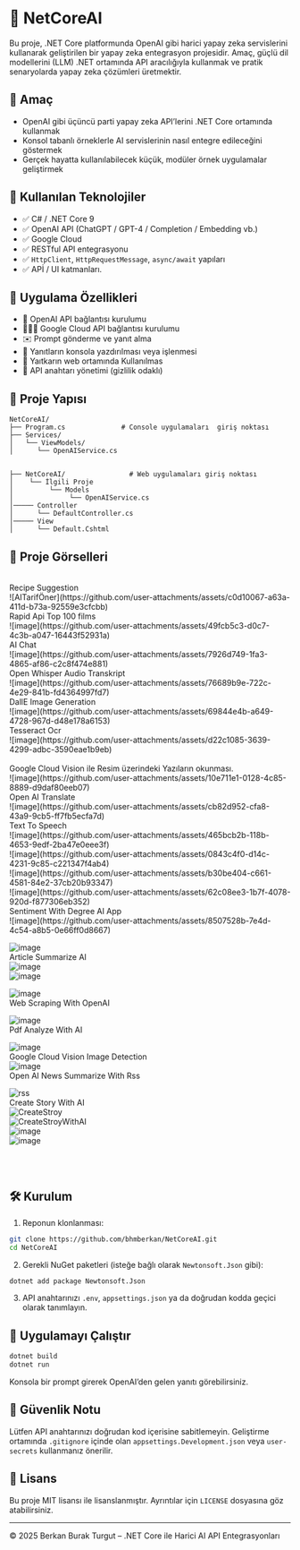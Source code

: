 # 🤖 NetCoreAI

Bu proje, .NET Core platformunda OpenAI gibi harici yapay zeka servislerini kullanarak geliştirilen bir yapay zeka entegrasyon projesidir. Amaç, güçlü dil modellerini (LLM) .NET ortamında API aracılığıyla kullanmak ve pratik senaryolarda yapay zeka çözümleri üretmektir.

## 🎯 Amaç

- OpenAI gibi üçüncü parti yapay zeka API’lerini .NET Core ortamında kullanmak  
- Konsol tabanlı örneklerle AI servislerinin nasıl entegre edileceğini göstermek  
- Gerçek hayatta kullanılabilecek küçük, modüler örnek uygulamalar geliştirmek  

## 🧰 Kullanılan Teknolojiler

- ✅ C#  / .NET Core 9 
- ✅ OpenAI API (ChatGPT / GPT-4 / Completion / Embedding vb.)
- ✅ Google Cloud
- ✅ RESTful API entegrasyonu
- ✅ `HttpClient`, `HttpRequestMessage`, `async/await` yapıları
- ✅ APİ / UI katmanları.

## 🧠 Uygulama Özellikleri

- 🔌 OpenAI API bağlantısı kurulumu  
- 👨🏼‍🎓 Google Cloud API bağlantısı kurulumu
- ✉️ Prompt gönderme ve yanıt alma  
- 🧾 Yanıtların konsola yazdırılması veya işlenmesi  
- 🪪 Yaıtkarın web ortamında Kullanılmas
- 🔐 API anahtarı yönetimi (gizlilik odaklı)

## 📁 Proje Yapısı

```text
NetCoreAI/
├── Program.cs              # Console uygulamaları  giriş noktası
├── Services/
│   └── ViewModels/   
│      └── OpenAIService.cs


├── NetCoreAI/                # Web uygulamaları giriş noktası
│    └── İlgili Proje   
│         └── Models   
│              └── OpenAIService.cs
│───── Controller   
│      └── DefaultController.cs
│───── View   
│      └── Default.Cshtml

```

## 📸 **Proje Görselleri**


<br/>
Recipe Suggestion
<br/>
![AITarifÖner](https://github.com/user-attachments/assets/c0d10067-a63a-411d-b73a-92559e3cfcbb)
<br/>
Rapid Api Top 100 films
<br/>
![image](https://github.com/user-attachments/assets/49fcb5c3-d0c7-4c3b-a047-16443f52931a)
<br/>
AI Chat
<br/>
![image](https://github.com/user-attachments/assets/7926d749-1fa3-4865-af86-c2c8f474e881)
<br/>
Open Whisper Audio Transkript
<br/>
![image](https://github.com/user-attachments/assets/76689b9e-722c-4e29-841b-fd4364997fd7)
<br/>
DallE Image Generation
<br/>
![image](https://github.com/user-attachments/assets/69844e4b-a649-4728-967d-d48e178a6153)
<br/>
Tesseract Ocr
<br/>
![image](https://github.com/user-attachments/assets/d22c1085-3639-4299-adbc-3590eae1b9eb)
<br/>

<br/>
Google Cloud Vision ile Resim üzerindeki Yazıların okunması.

<br/>
![image](https://github.com/user-attachments/assets/10e711e1-0128-4c85-8889-d9daf80eeb07)
<br/>
Open AI Translate
<br/>
![image](https://github.com/user-attachments/assets/cb82d952-cfa8-43a9-9cb5-ff7fb5ecfa7d)
<br/>
Text To Speech
<br/>
![image](https://github.com/user-attachments/assets/465bcb2b-118b-4653-9edf-2ba47e0eee3f)
<br/>
![image](https://github.com/user-attachments/assets/0843c4f0-d14c-4231-9c85-c221347f4ab4)
<br/>
![image](https://github.com/user-attachments/assets/b30be404-c661-4581-84e2-37cb20b93347)
<br/>
![image](https://github.com/user-attachments/assets/62c08ee3-1b7f-4078-920d-f877306eb352)
<br/>
Sentiment With Degree AI App
<br/>
![image](https://github.com/user-attachments/assets/8507528b-7e4d-4c54-a8b5-0e66ff0d8667)
<br/>

![image](https://github.com/user-attachments/assets/aaed2754-118f-42c4-af37-6720c65572eb)
<br/>
Article Summarize AI
<br/>
![image](https://github.com/user-attachments/assets/f07e00ed-6a33-47d8-9442-fb62cbaac5c7)
<br/>
![image](https://github.com/user-attachments/assets/41007e8c-1204-4c9b-a75f-ccd658e03fa4)
<br/>

![image](https://github.com/user-attachments/assets/91f8436a-e8cf-41f4-913f-5bc4634441d3)
<br/>
Web Scraping With OpenAI
<br/>

![image](https://github.com/user-attachments/assets/17ebfb40-6a48-4bc8-b8fd-6ce94c3f4822)
<br/>
Pdf Analyze With AI
<br/>

![image](https://github.com/user-attachments/assets/95bbee1a-00a9-48bc-8c1c-98a63d2ff532)
<br/>
Google Cloud Vision Image Detection<br/>
![image](https://github.com/user-attachments/assets/a73149a2-263e-404a-825d-05d19354b5fa)
<br/>
Open AI News Summarize With Rss<br/>

![rss](https://github.com/user-attachments/assets/6583148b-6870-4c8c-a6db-5c2c9b58287c)
<br/>
Create Story With AI<br/>
![CreateStroy](https://github.com/user-attachments/assets/4164324e-0875-454e-a2fd-70b309b41bec)
<br/>
![CreateStroyWithAI](https://github.com/user-attachments/assets/ab024748-d213-40e4-b574-c2666ea634f7)
<br/>
![image](https://github.com/user-attachments/assets/631dc8d8-da3d-4ec9-9113-11ba537d57f0)
<br/>
![image](https://github.com/user-attachments/assets/69c14ced-ba61-499f-8b38-7f25901c2ef2)



<br/>
<br/>

## **🛠 Kurulum**

1. Reponun klonlanması:

```bash
git clone https://github.com/bhmberkan/NetCoreAI.git
cd NetCoreAI
```

2. Gerekli NuGet paketleri (isteğe bağlı olarak `Newtonsoft.Json` gibi):

```bash
dotnet add package Newtonsoft.Json
```

3. API anahtarınızı `.env`, `appsettings.json` ya da doğrudan kodda geçici olarak tanımlayın.

## 🚀 Uygulamayı Çalıştır

```bash
dotnet build
dotnet run
```

Konsola bir prompt girerek OpenAI’den gelen yanıtı görebilirsiniz.

## 🔐 Güvenlik Notu

Lütfen API anahtarınızı doğrudan kod içerisine sabitlemeyin. Geliştirme ortamında `.gitignore` içinde olan `appsettings.Development.json` veya `user-secrets` kullanmanız önerilir.



## 📄 Lisans

Bu proje MIT lisansı ile lisanslanmıştır. Ayrıntılar için `LICENSE` dosyasına göz atabilirsiniz.

---

© 2025 Berkan Burak Turgut – .NET Core ile Harici AI API Entegrasyonları
